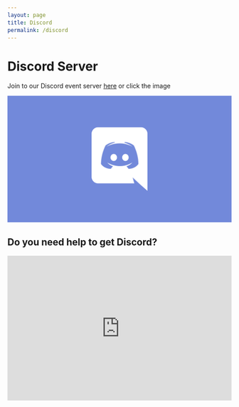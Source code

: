 ```yaml
---
layout: page
title: Discord
permalink: /discord
---
```


# Discord Server

Join to our Discord event server [here](https://discord.gg/CPym5ZDHpk)
or click the image

[![Google form](assets/img/discord.png)](https://discord.gg/CPym5ZDHpk)

## Do you need help to get Discord?
<CENTER>
<iframe width="100%" height="325" src="https://www.youtube.com/embed/kcDqvS6-fEM" title="YouTube video player" frameborder="0" allow="accelerometer; autoplay; clipboard-write; encrypted-media; gyroscope; picture-in-picture" allowfullscreen></iframe>
</CENTER>
